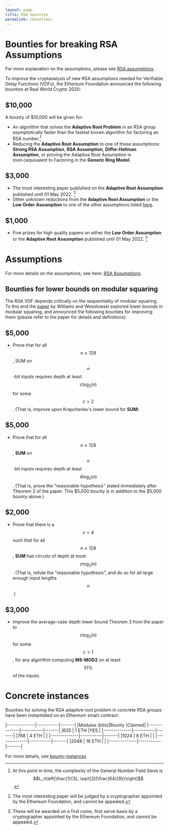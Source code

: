 ```yaml
---
layout: page
title: RSA bounties
permalink: /bounties/
---
```


# Bounties for breaking RSA Assumptions

For more explanation on the assumptions, please see [RSA assumptions](/rsa-assumptions/).

To improve the cryptanalysis of new RSA assumptions needed for Verifiable Delay Functions (VDFs), the Ethereum Foundation announced the following bounties at Real World Crypto 2020:

## $10,000

A bounty of $10,000 will be given for:

 * An algorithm that solves the **Adaptive Root Problem** in an RSA group asymptotically faster than the fastest known algorithm for factoring an RSA number.[^1]
 * Reducing the **Adaptive Root Assumption** to one of these assumptions: **Strong RSA Assumption**, **RSA Assumption**, **Diffie-Hellman Assumption**, or proving the Adaptive Root Assumption is (non-)equivalent to Factoring in the **Generic Ring Model**.

[^1]: At this point in time, the complexity of the General Number Field Sieve is $$L_n\left[\frac{1}{3}, \sqrt[3]{\frac{64}{9}}\right]$$.

## $3,000

 * The most interesting paper published on the **Adaptive Root Assumption** published until 01 May 2022. [^2]
 * Other unknown reductions from the **Adaptive Root Assumption** or the **Low Order Assumption** to one of the other assumptions listed [here](/rsa-assumptions).

[^2]: The most interesting paper will be judged by a cryptographer appointed by the Ethereum Foundation, and cannot be appealed.

## $1,000

 * Five prizes for high quality papers on either the **Low Order Assumption** or the **Adaptive Root Assumption** published until 01 May 2022.  [^3]

[^3]: These will be awarded on a first come, first serve basis by a cryptographer appointed by the Ethereum Foundation, and cannot be appealed.

# Assumptions

For more details on the assumptions, see here: [RSA Assumptions](/rsa-assumptions).

## Bounties for lower bounds on modular squaring

The RSA VDF depends critically on the sequentiality of modular squaring. To this end the [paper](https://eprint.iacr.org/2020/1461) by Williams and Wesolowski explored lower bounds in modular squaring, and announced the following bounties for improving them (please refer to the paper for details and definitions):

## $5,000

* Prove that for all $$n \geq 128$$, SUM on $$n$$-bit inputs requires depth at least $$c \log_2(n)$$ for some $$c > 2$$. (That is, improve upon Krapchenko's lower bound for **SUM**)
   
## $5,000

 * Prove that for all $$n \geq 128$$, **SUM** on $$n$$-bit inputs requires depth at least $$4 \log_2(n)$$. (That is, prove the "reasonable hypothesis" stated immediately after Theorem 2 of the paper. This $5,000 bounty is in addition to the $5,000 bounty above.)

## $2,000

 * Prove that there is a $$c < 4$$ such that for all $$n \geq 128$$, **SUM** has circuits of depth at most $$c \log_2(n)$$. (That is, refute the "reasonable hypothesis", and do so for all large enough input lengths $$n$$.)
   
## $3,000

 * Improve the average-case depth lower bound Theorem 3 from the paper to $$c \log_2(n)$$ for some $$c > 1$$, for any algorithm computing **MS-MOD2** on at least $$51\%$$ of the inputs.

# Concrete instances

Bounties for solving the RSA adaptive root problem in concrete RSA groups have been instantiated on an Ethereum smart contract:

|--------------|-----------|-------|
|Modulus (bits)|Bounty     |Claimed|
|--------------|-----------|-------|
|625           | 1 ETH     |YES    |
|--------------|-----------|-------|
|768           | 4 ETH     |       |
|--------------|-----------|-------|
|1024          | 8 ETH     |       |
|--------------|-----------|-------|
|2048          | 16 ETH    |       |
|--------------|-----------|-------|

For more details, see [bounty-instances](/bounty-instances)
